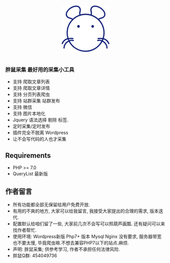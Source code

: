 <p align="center">
  <img width="150" src="logo.png" alt="胖鼠采集">
  <br>
  <br>
</p>

### 胖鼠采集 最好用的采集小工具
- 支持 爬取文章列表
- 支持 爬取文章详情
- 支持 分页列表爬虫
- 支持 站群采集 站群发布
- 支持 微信
- 支持 图片本地化
- Jquery 语法选择 剔除 标签.
- 定时采集/定时发布 
- 插件完全不脱离 Wordpress
- 让不会写代码的人也才采集

## Requirements
- PHP >= 7.0
- QueryList 最新版

## 作者留言
- 所有功能都全部无保留给用户免费开放.
- 有用的不爽的地方, 大家可以给我留言, 我接受大家提出的合理的需求, 版本迭代.
- 配置默认给咱们留了一些, 大家前几次不会写可以照葫芦画瓢. 还有疑问可以来找作者帮忙.
- 使用环境: Wordpress新版 Php7+ 版本 Mysql Nginx 没有要求, 服务器带宽也不要太慢, 毕竟爬虫嘛.不想去兼容PHP7以下的站点.麻烦.
- 声明: 胖鼠采集; 供参考学习, 作者不承担任何法律风险. 
- 胖鼠Q群: 454049736</li>

